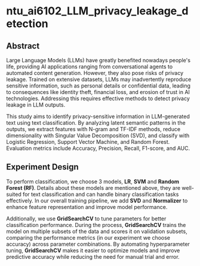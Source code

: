 # ntu_ai6102_LLM_privacy_leakage_detection

## Abstract
Large Language Models (LLMs) have greatly benefited nowadays people's life, providing AI applications ranging from conversational agents to automated content generation. However, they also pose risks of privacy leakage. Trained on extensive datasets, LLMs may inadvertently reproduce sensitive information, such as personal details or confidential data, leading to consequences like identity theft, financial loss, and erosion of trust in AI technologies. Addressing this requires effective methods to detect privacy leakage in LLM outputs.

This study aims to identify privacy-sensitive information in LLM-generated text using text classification. By analyzing latent semantic patterns in the outputs, we extract features with N-gram and TF-IDF methods, reduce dimensionality with Singular Value Decomposition (SVD), and classify with Logistic Regression, Support Vector Machine, and Random Forest. Evaluation metrics include Accuracy, Precision, Recall, F1-score, and AUC.

## Experiment Design
To perform classification, we choose 3 models, **LR**, **SVM** and **Random Forest (RF)**. Details about these models are mentioned above, they are well-suited for text classification and can handle binary classification tasks effectively. In our overall training pipeline, we add **SVD** and **Normalizer** to enhance feature representation and improve model performance.

Additionally, we use **GridSearchCV** to tune parameters for better classification performance. During the process, **GridSearchCV** trains the model on multiple subsets of the data and scores it on validation subsets, comparing the performance metrics (in our experiment we choose accuracy) across parameter combinations. By automating hyperparameter tuning, **GridSearchCV** makes it easier to optimize models and improve predictive accuracy while reducing the need for manual trial and error.